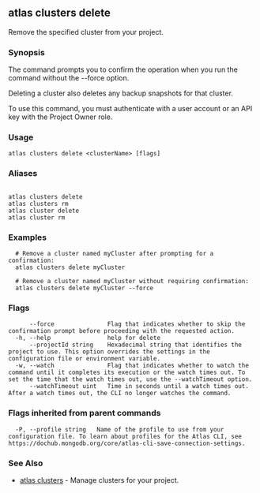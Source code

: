 ## atlas clusters delete

Remove the specified cluster from your project.


### Synopsis

The command prompts you to confirm the operation when you run the command without the --force option. 
		
Deleting a cluster also deletes any backup snapshots for that cluster.

To use this command, you must authenticate with a user account or an API key with the Project Owner role.


### Usage
```
atlas clusters delete <clusterName> [flags]
```

### Aliases
```

atlas clusters delete
atlas clusters rm
atlas cluster delete
atlas cluster rm
```

### Examples

```
  # Remove a cluster named myCluster after prompting for a confirmation:
  atlas clusters delete myCluster
  
  # Remove a cluster named myCluster without requiring confirmation:
  atlas clusters delete myCluster --force
```


### Flags

```
      --force               Flag that indicates whether to skip the confirmation prompt before proceeding with the requested action.
  -h, --help                help for delete
      --projectId string    Hexadecimal string that identifies the project to use. This option overrides the settings in the configuration file or environment variable.
  -w, --watch               Flag that indicates whether to watch the command until it completes its execution or the watch times out. To set the time that the watch times out, use the --watchTimeout option.
      --watchTimeout uint   Time in seconds until a watch times out. After a watch times out, the CLI no longer watches the command.

```


### Flags inherited from parent commands

```
  -P, --profile string   Name of the profile to use from your configuration file. To learn about profiles for the Atlas CLI, see https://dochub.mongodb.org/core/atlas-cli-save-connection-settings.

```

### See Also


* [atlas clusters](atlas_clusters.md)	- Manage clusters for your project.



